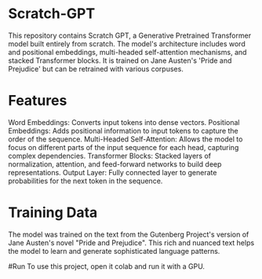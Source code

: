 # Scratch-GPT
This repository contains Scratch GPT, a Generative Pretrained Transformer model built entirely from scratch. The model's architecture includes word and positional embeddings, multi-headed self-attention mechanisms, and stacked Transformer blocks. It is trained on Jane Austen's 'Pride and Prejudice' but can be retrained with various corpuses. 

# Features
Word Embeddings: Converts input tokens into dense vectors.
Positional Embeddings: Adds positional information to input tokens to capture the order of the sequence.
Multi-Headed Self-Attention: Allows the model to focus on different parts of the input sequence for each head, capturing complex dependencies.
Transformer Blocks: Stacked layers of normalization, attention, and feed-forward networks to build deep representations.
Output Layer: Fully connected layer to generate probabilities for the next token in the sequence.
# Training Data
The model was trained on the text from the Gutenberg Project's version of Jane Austen's novel "Pride and Prejudice". This rich and nuanced text helps the model to learn and generate sophisticated language patterns.

#Run
To use this project, open it colab and run it with a GPU.
